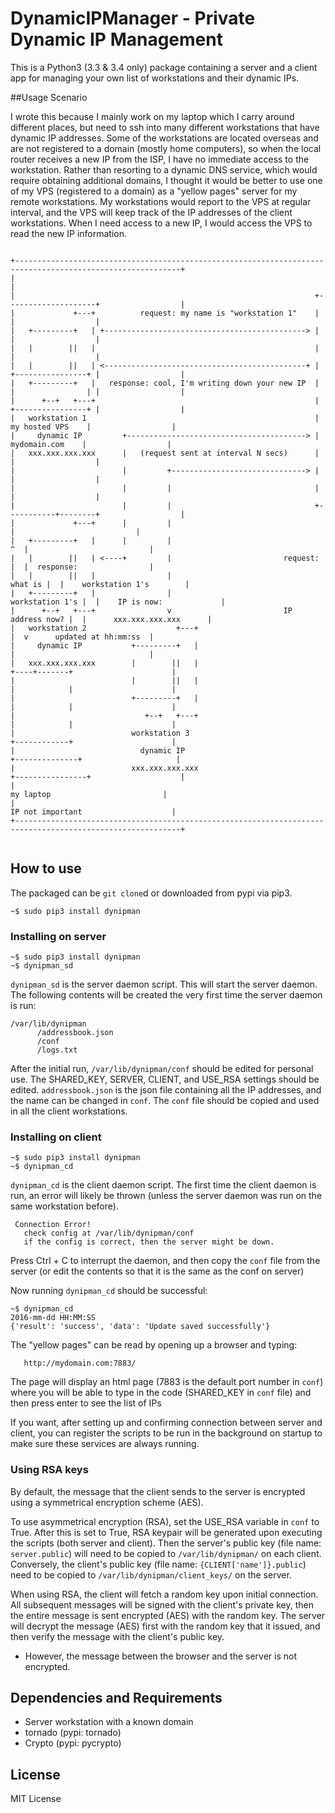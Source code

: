 # DynamicIPManager - Private Dynamic IP Management

This is a Python3 (3.3 & 3.4 only) package containing a server and a client app
for managing your own list of workstations and their dynamic IPs.


##Usage Scenario

I wrote this because I mainly work on my laptop which I carry around different places, but need to ssh into many different workstations that have dynamic IP addresses. Some of the workstations are located overseas and are not registered to a domain (mostly home computers), so when the local router receives a new IP from the ISP, I have no immediate access to the workstation. Rather than resorting to a dynamic DNS service, which would require obtaining additional domains, I thought it would be better to use one of my VPS (registered to a domain) as a "yellow pages" server for my remote workstations. My workstations would report to the VPS at regular interval, and the VPS will keep track of the IP addresses of the client workstations. When I need access to a new IP, I would access the VPS to read the new IP information.

```

+-----------------------------------------------------------------------------------------------------------+
|                                                                                                           |
|                                                                   +--------------------+                  |
|             +---+          request: my name is "workstation 1"    |                    |                  |
|   +---------+   | +---------------------------------------------> |                    |                  |
|   |        ||   |                                                 |                    |                  |
|   |        ||   | <---------------------------------------------+ | +----------------+ |                  |
|   +---------+   |   response: cool, I'm writing down your new IP  | |                | |                  |
|      +--+   +---+                                                 | +----------------+ |                  |
|   workstation 1                                                   |   my hosted VPS    |                  |
|     dynamic IP         +----------------------------------------> |    mydomain.com    |                  |
|   xxx.xxx.xxx.xxx      |   (request sent at interval N secs)      |                    |                  |
|                        |         +------------------------------> |                    |                  |
|                        |         |                                |                    |                  |
|                        |         |                                +-----------+--------+                  |
|             +---+      |         |                                            |                           |
|   +---------+   |      |         |                                         ^  |                           |
|   |        ||   | <----+         |                         request:        |  |  response:                |
|   |        ||   |                |                                 what is |  |    workstation 1's        |
|   +---------+   |                |                         workstation 1's |  |    IP is now:             |
|      +--+   +---+                v                         IP address now? |  |      xxx.xxx.xxx.xxx      |
|   workstation 2                    +---+                                   |  v      updated at hh:mm:ss  |
|     dynamic IP           +---------+   |                                   |                              |
|   xxx.xxx.xxx.xxx        |        ||   |                              +----+-------+                      |
|                          |        ||   |                              |            |                      |
|                          +---------+   |                              |            |                      |
|                             +--+   +---+                              |            |                      |
|                          workstation 3                                +------------+                      |
|                            dynamic IP                                +--------------+                     |
|                          xxx.xxx.xxx.xxx                            +----------------+                    |
|                                                                         my laptop                         |
|                                                                       IP not important                    |
+-----------------------------------------------------------------------------------------------------------+


```

## How to use

The packaged can be `git clone`d or downloaded from pypi via pip3.

```
~$ sudo pip3 install dynipman
```

### Installing on server
```
~$ sudo pip3 install dynipman
~$ dynipman_sd
```
`dynipman_sd` is the server daemon script. This will start the server daemon. The following contents will be created the very first time the server daemon is run:
```
/var/lib/dynipman
      /addressbook.json
      /conf
      /logs.txt
```

After the initial run, `/var/lib/dynipman/conf` should be edited for personal use.
The SHARED_KEY, SERVER, CLIENT, and USE_RSA settings should be edited.
`addressbook.json` is the json file containing all the IP addresses, and the name can be changed in `conf`.
The `conf` file should be copied and used in all the client workstations.


### Installing on client
```
~$ sudo pip3 install dynipman
~$ dynipman_cd
```
`dynipman_cd` is the client daemon script. The first time the client daemon is run, an error will likely be thrown (unless the server daemon was run on the same workstation before).
```
 Connection Error!
   check config at /var/lib/dynipman/conf
   if the config is correct, then the server might be down.
```
Press Ctrl + C to interrupt the daemon, and then copy the `conf` file from the server (or edit the contents so that it is the same as the conf on server)

Now running `dynipman_cd` should be successful:
```
~$ dynipman_cd
2016-mm-dd HH:MM:SS
{'result': 'success', 'data': 'Update saved successfully'}
```

The "yellow pages" can be read by opening up a browser and typing:
```
   http://mydomain.com:7883/
```
The page will display an html page (7883 is the default port number in `conf`)
where you will be able to type in the code (SHARED_KEY in `conf` file) and then press enter to see the list of IPs


If you want, after setting up and confirming connection between server and client, you can register the scripts to be run in the background on startup to make sure these services are always running.


### Using RSA keys

By default, the message that the client sends to the server is encrypted using a symmetrical encryption scheme (AES).

To use asymmetrical encryption (RSA), set the USE_RSA variable in `conf` to True. After this is set to True, RSA keypair will be generated upon executing the scripts (both server and client). Then the server's public key (file name: `server.public`) will need to be copied to `/var/lib/dynipman/` on each client. Conversely, the client's public key (file name: `{CLIENT['name']}.public`) need to be copied to `/var/lib/dynipman/client_keys/` on the server.

When using RSA, the client will fetch a random key upon initial connection. All subsequent messages will be signed with the client's private key, then the entire message is sent encrypted (AES) with the random key. The server will decrypt the message (AES) first with the random key that it issued, and then verify the message with the client's public key.  

* However, the message between the browser and the server is not encrypted.

## Dependencies and Requirements

* Server workstation with a known domain
* tornado (pypi: tornado)
* Crypto (pypi: pycrypto)


## License

MIT License